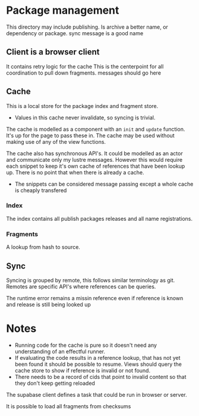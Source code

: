 # Package management

This directory may include publishing.
Is archive a better name, or dependency or package. sync message is a good name

## Client is a browser client

It contains retry logic for the cache
This is the centerpoint for all coordination to pull down fragments. messages should go here

## Cache
This is a local store for the package index and fragment store.

- Values in this cache never invalidate, so syncing is trivial.

The cache is modelled as a component with an `init` and `update` function.
It's up for the page to pass these in.
The cache may be used without making use of any of the view functions.

The cache also has synchronous API's. It could be modelled as an actor and communicate only my lustre messages.
However this would require each snippet to keep it's own cache of references that have been lookup up.
There is no point that when there is already a cache.

- The snippets can be considered message passing except a whole cache is cheaply transfered

### Index
The index contains all publish packages releases and all name registrations.

### Fragments
A lookup from hash to source.

## Sync
Syncing is grouped by remote, this follows similar terminology as git.
Remotes are specific API's where references can be queries.

The runtime error remains a missin reference even if reference is known and release is still being looked up

# Notes

- Running code for the cache is pure so it doesn't need any understanding of an effectful runner.
- If evaluating the code results in a reference lookup, that has not yet been found it should be possible to resume.
  Views should query the cache store to show if reference is invalid or not found.
- There needs to be a record of cids that point to invalid content so that they don't keep getting reloaded

The supabase client defines a task that could be run in browser or server.


It is possible to load all fragments from checksums
